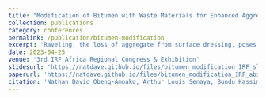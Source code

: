 ```yaml
---
title: "Modification of Bitumen with Waste Materials for Enhanced Aggregate Retention in Surface-Dressed Roads"
collection: publications
category: conferences
permalink: /publication/bitumen-modification
excerpt: 'Raveling, the loss of aggregate from surface dressing, poses significant maintenance challenges and economic burdens for road agencies, especially in developing countries. This study explored the use of locally available waste materials, such as ground-tire rubber (GTR), as sustainable bitumen modifiers to mitigate raveling, finding that GTR-modified bitumen significantly reduces aggregate loss under adverse conditions, making it a viable alternative for improving chip seal performance.'
date: 2023-04-25
venue: '3rd IRF Africa Regional Congress & Exhibition'
slidesurl: 'https://natdave.github.io/files/bitumen_modification_IRF_slides.pdf'
paperurl: 'https://natdave.github.io/files/bitumen_modification_IRF_abstract.pdf'
citation: 'Nathan David Obeng-Amoako, Arthur Louis Senaya, Bundu Kassim, Francisca Owusu-Ansah, Eugene Damoah, Santus Worclachie, and Kenneth A. Tutu. (April 2023). &quot;Modification of Bitumen with Waste Materials for Enhanced Aggregate Retention in Surface-Dressed Roads.&quot; <i>3rd IRF Africa Regional Congress & Exhibition.</i> Accra, Ghana'
---
```

